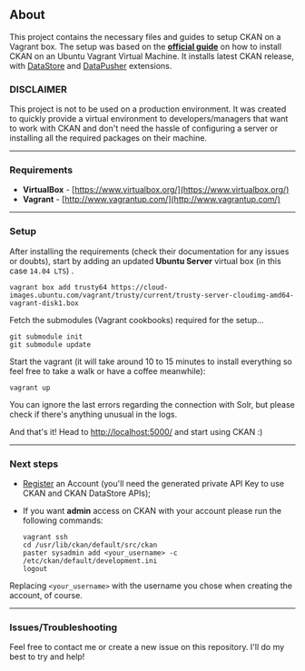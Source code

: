 ## About

This project contains the necessary files and guides to setup CKAN on a Vagrant box.
The setup was based on the **[official guide](https://github.com/ckan/ckan/wiki/How-to-Install-CKAN-on-an-Ubuntu-10.04-Vagrant-Virtual-Machine)** on how to install CKAN on an Ubuntu Vagrant Virtual Machine. It installs latest CKAN release, with [DataStore](http://docs.ckan.org/en/latest/maintaining/datastore.html) and [DataPusher](http://docs.ckan.org/projects/datapusher/en/latest/) extensions.

### DISCLAIMER

This project is not to be used on a production environment. It was created to quickly provide a virtual environment to developers/managers that want to work with CKAN and don't need the hassle of configuring a server or installing all the required packages on their machine.

---

### Requirements

- **VirtualBox** - [https://www.virtualbox.org/](https://www.virtualbox.org/)
- **Vagrant** - [http://www.vagrantup.com/](http://www.vagrantup.com/)

---

### Setup

After installing the requirements (check their documentation for any issues or doubts), start by adding an updated **Ubuntu Server** virtual box (in this case `14.04 LTS`) .

```
vagrant box add trusty64 https://cloud-images.ubuntu.com/vagrant/trusty/current/trusty-server-cloudimg-amd64-vagrant-disk1.box
```

Fetch the submodules (Vagrant cookbooks) required for the setup...

```
git submodule init
git submodule update
```

Start the vagrant (it will take around 10 to 15 minutes to install everything so feel free to take a walk or have a coffee meanwhile):

```
vagrant up
```

You can ignore the last errors regarding the connection with Solr, but please check if there's anything unusual in the logs.

And that's it! Head to [http://localhost:5000/](http://localhost:5000/) and start using CKAN :)

---

### Next steps

- [Register](http://localhost:5000/user/register) an Account (you'll need the generated private API Key to use CKAN and CKAN DataStore APIs);
- If you want **admin** access on CKAN with your account please run the following commands:

	```
	vagrant ssh
	cd /usr/lib/ckan/default/src/ckan
	paster sysadmin add <your_username> -c /etc/ckan/default/development.ini
	logout
	```

Replacing `<your_username>` with the username you chose when creating the account, of course.

---

### Issues/Troubleshooting

Feel free to contact me or create a new issue on this repository. I'll do my best to try and help!